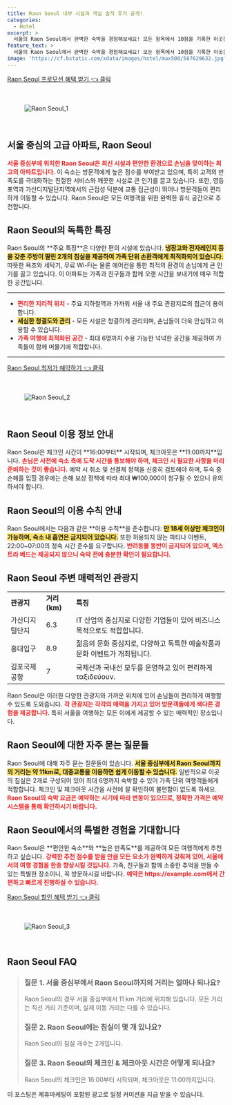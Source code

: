 ```yaml
---
title: Raon Seoul 내부 시설과 객실 솔직 후기 공개!
categories:
  - Hotel
excerpt: >
  서울의 Raon Seoul에서 완벽한 숙박을 경험해보세요! 모든 항목에서 10점을 기록한 이곳은 가족 단위 여행객에게도 최적의 선택입니다. 편안한 시설과 친절한 서비스 최상의 청결도를 자랑하는 Raon Seoul에서 특별한 순간을 만들어보세요!
feature_text: >
  서울의 Raon Seoul에서 완벽한 숙박을 경험해보세요! 모든 항목에서 10점을 기록한 이곳은 가족 단위 여행객에게도 최적의 선택입니다. 편안한 시설과 친절한 서비스 최상의 청결도를 자랑하는 Raon Seoul에서 특별한 순간을 만들어보세요!
image: 'https://cf.bstatic.com/xdata/images/hotel/max500/587629632.jpg?k=b93a71813a39bc8ed4bbb800bbb501574f3562e265bdbff307d816d0e09b351d&o=&hp=1'
---
```


<p><a class="modoo-button" href="https://tinyurl.com/2bnl966o" rel="nofollow noopener">Raon Seoul 프로모션 혜택 받기 👈 클릭</a></p><br/>
<figure class="image"><img alt="Raon Seoul_1" src="https://cf.bstatic.com/xdata/images/hotel/max1024x768/579181472.jpg?k=b96a093148436917055c8fb66458790cb8ce7089b73ade3beef0e8658c14842a&amp;o=&amp;hp=1"/></figure><br/>
<h2 id="호텔_Raon_Seoul_소개">서울 중심의 고급 아파트, Raon Seoul</h2>
<p><b><span style="color: #ee2323;">서울 중심부에 위치한 Raon Seoul은 최신 시설과 편안한 환경으로 손님을 맞이하는 최고의 아파트입니다.</span></b> 이 숙소는 방문객에게 높은 점수를 부여받고 있으며, 특히 고객의 만족도를 극대화하는 친절한 서비스와 깨끗한 시설로 큰 인기를 끌고 있습니다. 또한, 영등포역과 가산디지털단지역에서의 근접성 덕분에 교통 접근성이 뛰어나 방문객들이 편리하게 이동할 수 있습니다. Raon Seoul은 모든 여행객을 위한 완벽한 휴식 공간으로 추천합니다.</p>
<h2 id="Raon_Seoul_특징">Raon Seoul의 독특한 특징</h2>
<p>Raon Seoul의 **주요 특징**은 다양한 편의 시설에 있습니다. <b><span style="background-color: #ffe066;">냉장고와 전자레인지 등을 갖춘 주방이 딸린 2개의 침실을 제공하여 가족 단위 손환객에게 최적화되어 있습니다.</span></b> 따뜻한 욕조와 세탁기, 무료 Wi-Fi는 물론 에어컨을 통한 최적의 환경이 손님에게 큰 인기를 끌고 있습니다. 이 아파트는 가족과 친구들과 함께 오랜 시간을 보내기에 매우 적합한 공간입니다.</p>
<hr/>
<ul>
<li><b><span style="color: #ee2323;">편리한 지리적 위치</span></b> - 주요 지하철역과 가까워 서울 내 주요 관광지로의 접근이 용이합니다.</li>
<li><b><span style="background-color: #ffe066;">세심한 청결도와 관리</span></b> - 모든 시설은 청결하게 관리되며, 손님들이 더욱 안심하고 이용할 수 있습니다.</li>
<li><b><span style="color: #ee2323;">가족 여행에 최적화된 공간</span></b> - 최대 6명까지 수용 가능한 넉넉한 공간을 제공하여 가족들이 함께 머물기에 적합합니다.</li>
</ul>
<hr/>
<p><a class="modoo-button" href="https://tinyurl.com/2bnl966o" rel="nofollow noopener">Raon Seoul 최저가 예약하기 👈 클릭</a></p><br/>
<figure class="image"><img alt="Raon Seoul_2" src="https://cf.bstatic.com/xdata/images/hotel/max500/587629632.jpg?k=b93a71813a39bc8ed4bbb800bbb501574f3562e265bdbff307d816d0e09b351d&amp;o=&amp;hp=1"/></figure><br/>
<h2 id="Raon_Seoul_이용정보">Raon Seoul 이용 정보 안내</h2>
<p>Raon Seoul은 체크인 시간이 **16:00부터** 시작되며, 체크아웃은 **11:00까지**입니다. <b><span style="color: #ee2323;">손님은 사전에 숙소 측에 도착 시간을 통보해야 하며, 체크인 시 필요한 사항을 미리 준비하는 것이 좋습니다.</span></b> 예약 시 취소 및 선결제 정책을 신중히 검토해야 하며, 투숙 중 손해를 입힐 경우에는 손해 보상 정책에 따라 최대 ₩100,000이 청구될 수 있으니 유의하셔야 합니다.</p>
<h2 id="Raon_Seoul_이용수칙">Raon Seoul의 이용 수칙 안내</h2>
<p>Raon Seoul에서는 다음과 같은 **이용 수칙**을 준수합니다: <b><span style="background-color: #ffe066;">만 18세 이상만 체크인이 가능하며, 숙소 내 흡연은 금지되어 있습니다.</span></b> 또한 허용되지 않는 파티나 이벤트, 22:00~07:00의 정숙 시간 준수를 요구합니다. <b><span style="color: #ee2323;">반려동물 동반이 금지되어 있으며, 엑스트라 베드는 제공되지 않으니 숙박 전에 충분한 확인이 필요합니다.</span></b></p>
<h2 id="Raon_Seoul_주변_관광지">Raon Seoul 주변 매력적인 관광지</h2>
<table>
<tr>
<td><b>관광지</b></td>
<td><b>거리(km)</b></td>
<td><b>특징</b></td>
</tr>
<tr>
<td>가산디지털단지</td>
<td>6.3</td>
<td>IT 산업의 중심지로 다양한 기업들이 있어 비즈니스 목적으로도 적합합니다.</td>
</tr>
<tr>
<td>홍대입구</td>
<td>8.9</td>
<td>젊음의 문화 중심지로, 다양하고 독특한 예술작품과 문화 이벤트가 개최됩니다.</td>
</tr>
<tr>
<td>김포국제공항</td>
<td>7</td>
<td>국제선과 국내선 모두를 운영하고 있어 편리하게 ταξιδεύουν.</td>
</tr>
</table>
<p>Raon Seoul은 이러한 다양한 관광지와 가까운 위치에 있어 손님들이 편리하게 여행할 수 있도록 도와줍니다. <b><span style="color: #ee2323;">각 관광지는 각각의 매력을 가지고 있어 방문객들에게 색다른 경험을 제공합니다.</span></b> 특히 서울을 여행하는 모든 이에게 제공할 수 있는 매력적인 장소입니다.</p>
<h2 id="Raon_Seoul_자주_묻는_질문">Raon Seoul에 대한 자주 묻는 질문들</h2>
<p>Raon Seoul에 대해 자주 묻는 질문들이 있습니다. <b><span style="background-color: #ffe066;">서울 중심부에서 Raon Seoul까지의 거리는 약 11km로, 대중교통을 이용하면 쉽게 이동할 수 있습니다.</span></b> 일반적으로 이곳의 침실은 2개로 구성되어 있어 최대 6명까지 숙박할 수 있어 가족 단위 여행객들에게 적합합니다. 체크인 및 체크아웃 시간을 사전에 잘 확인하여 불편함이 없도록 하세요. <b><span style="color: #ee2323;">Raon Seoul의 숙박 요금은 예약하는 시기에 따라 변동이 있으므로, 정확한 가격은 예약 시스템을 통해 확인하시기 바랍니다.</span></b></p>
<h2 id="Raon_Seoul_마무리">Raon Seoul에서의 특별한 경험을 기대합니다</h2>
<p>Raon Seoul은 **편안한 숙소**와 **높은 만족도**를 제공하여 모든 여행객에게 추천하고 싶습니다. <b><span style="color: #ee2323;">강력한 추천 점수를 받을 만큼 모든 요소가 완벽하게 갖춰져 있어, 서울에서의 여행 경험을 한층 향상시킬 것입니다.</span></b> 가족, 친구들과 함께 소중한 추억을 만들 수 있는 특별한 장소이니, 꼭 방문하시길 바랍니다. <b><span style="color: #ee2323;">예약은 https://example.com에서 간편하고 빠르게 진행하실 수 있습니다.</span></b></p>
<p><a class="modoo-button" href="https://tinyurl.com/2bnl966o" rel="nofollow noopener">Raon Seoul 할인 혜택 받기 👈 클릭</a></p><br>

<figure class="image"><img src="https://cf.bstatic.com/xdata/images/hotel/max500/576309842.jpg?k=f6b591e67303fdd97462435a22bae4296356a3ca34900e149a3a3b8315c4069e&o=&hp=1" alt="Raon Seoul_3"></figure><br>
<h2 id="Raon Seoul_FAQ">Raon Seoul FAQ</h2>
<div itemscope="" itemtype="https://schema.org/FAQPage"> <blockquote> <div itemscope="" itemprop="mainEntity" itemtype="https://schema.org/Question"> <h3 id="질문_1" itemprop="name">질문 1. 서울 중심부에서 Raon Seoul까지의 거리는 얼마나 되나요?</h3> <div itemscope="" itemprop="acceptedAnswer" itemtype="https://schema.org/Answer"> <span itemprop="text"> <p>Raon Seoul의 경우 서울 중심부에서 11 km 거리에 위치해 있습니다. 모든 거리는 직선 거리 기준이며, 실제 이동 거리는 다를 수 있습니다.</p> </span> </div> </div> <div itemscope="" itemprop="mainEntity" itemtype="https://schema.org/Question"> <h3 id="질문_2" itemprop="name">질문 2. Raon Seoul에는 침실이 몇 개 있나요?</h3> <div itemscope="" itemprop="acceptedAnswer" itemtype="https://schema.org/Answer"> <span itemprop="text"> <p>Raon Seoul의 침실 개수는 2개입니다.</p> </span> </div> </div> <div itemscope="" itemprop="mainEntity" itemtype="https://schema.org/Question"> <h3 id="질문_3" itemprop="name">질문 3. Raon Seoul의 체크인 & 체크아웃 시간은 어떻게 되나요?</h3> <div itemscope="" itemprop="acceptedAnswer" itemtype="https://schema.org/Answer"> <span itemprop="text"> <p>Raon Seoul의 체크인은 16:00부터 시작되며, 체크아웃은 11:00까지입니다.</p> </span> </div> </div> </blockquote> </div><p>이 포스팅은 제휴마케팅이 포함된 광고로 일정 커미션을 지급 받을 수 있습니다.</p>

